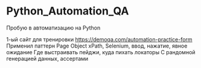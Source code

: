 # Python_Automation_QA
Пробую в автоматизацию на Python

1-ый сайт для тренировки https://demoqa.com/automation-practice-form
Применил паттерн Page Object
xPath, Selenium, ввод, нажатие, явное ожидание
Где выстраивать пейджи, куда пихать локаторы
С рандомной генерацией данных, ассертами